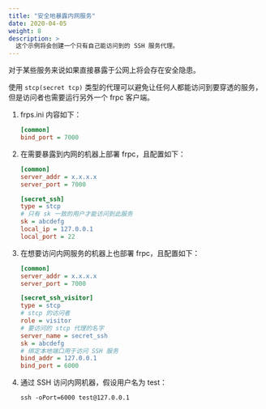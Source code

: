 ```yaml
---
title: "安全地暴露内网服务"
date: 2020-04-05
weight: 8
description: >
  这个示例将会创建一个只有自己能访问到的 SSH 服务代理。
---
```


对于某些服务来说如果直接暴露于公网上将会存在安全隐患。

使用 `stcp(secret tcp)` 类型的代理可以避免让任何人都能访问到要穿透的服务，但是访问者也需要运行另外一个 frpc 客户端。

1. frps.ini 内容如下：

    ```ini
    [common]
    bind_port = 7000
    ```

2. 在需要暴露到内网的机器上部署 frpc，且配置如下：

    ```ini
    [common]
    server_addr = x.x.x.x
    server_port = 7000

    [secret_ssh]
    type = stcp
    # 只有 sk 一致的用户才能访问到此服务
    sk = abcdefg
    local_ip = 127.0.0.1
    local_port = 22
    ```

3. 在想要访问内网服务的机器上也部署 frpc，且配置如下：

    ```ini
    [common]
    server_addr = x.x.x.x
    server_port = 7000

    [secret_ssh_visitor]
    type = stcp
    # stcp 的访问者
    role = visitor
    # 要访问的 stcp 代理的名字
    server_name = secret_ssh
    sk = abcdefg
    # 绑定本地端口用于访问 SSH 服务
    bind_addr = 127.0.0.1
    bind_port = 6000
    ```

4. 通过 SSH 访问内网机器，假设用户名为 test：

    `ssh -oPort=6000 test@127.0.0.1`
